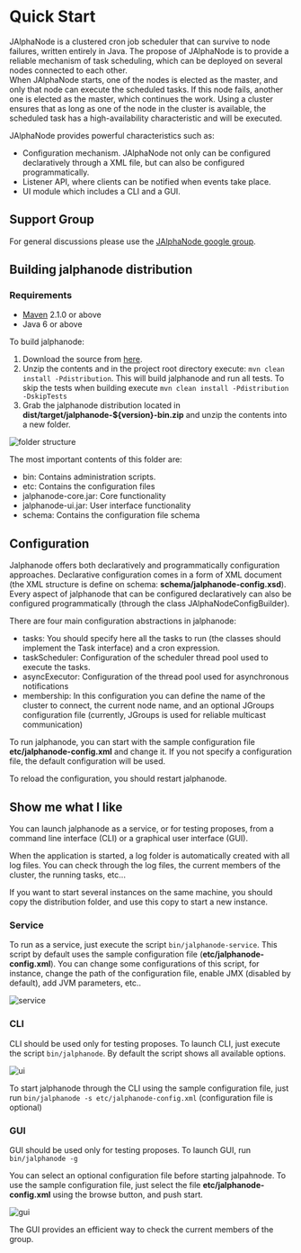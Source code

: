# Quick Start

JAlphaNode is a clustered cron job scheduler that can survive to node failures, written entirely in Java. The propose of JAlphaNode is to provide a reliable mechanism of task scheduling, which can be deployed on several nodes connected to each other.  
When JAlphaNode starts, one of the nodes is elected as the master, and only that node can execute the scheduled tasks. If this node fails, another one is elected as the master, which continues the work. Using a cluster ensures that as long as one of the node in the cluster is available, the scheduled task has a high-availability characteristic and will be executed.

JAlphaNode provides powerful characteristics such as:

 - Configuration mechanism. JAlphaNode not only can be configured declaratively through a XML file, but can also be configured programmatically.
 - Listener API, where clients can be notified when events take place.
 - UI module which includes a CLI and a GUI.

## Support Group

For general discussions please use the [JAlphaNode google group](https://groups.google.com/forum/#!forum/jalphanode).

## Building jalphanode distribution

### Requirements

* [Maven](http://maven.apache.org/) 2.1.0 or above
* Java 6 or above

To build jalphanode:

1. Download the source from [here](https://github.com/ribeirux/jalphanode/archive/master.zip).  
2. Unzip the contents and in the project root directory execute: `mvn clean install -Pdistribution`. This will build jalphanode and run all tests. To skip the tests when building execute `mvn clean install -Pdistribution -DskipTests`
3. Grab the jalphanode distribution located in **dist/target/jalphanode-${version}-bin.zip** and unzip the contents into a new folder.

![folder structure](https://raw.github.com/wiki/ribeirux/jalphanode/img/folder-structure.png)

The most important contents of this folder are:
* bin: Contains administration scripts.
* etc: Contains the configuration files
* jalphanode-core.jar: Core functionality
* jalphanode-ui.jar: User interface functionality
* schema: Contains the configuration file schema

## Configuration

Jalphanode offers both declaratively and programmatically configuration approaches. Declarative configuration comes in a form of XML document (the XML structure is define on schema: **schema/jalphanode-config.xsd**). Every aspect of jalphanode that can be configured declaratively can also be configured programmatically (through the class JAlphaNodeConfigBuilder).

There are four main configuration abstractions in jalphanode:
* tasks: You should specify here all the tasks to run (the classes should implement the Task interface) and a cron expression.
* taskScheduler: Configuration of the scheduler thread pool used to execute the tasks.
* asyncExecutor: Configuration of the thread pool used for asynchronous notifications
* membership: In this configuration you can define the name of the cluster to connect, the current node name, and an optional JGroups configuration file (currently, JGroups is used for reliable multicast communication)

To run jalphanode, you can start with the sample configuration file **etc/jalphanode-config.xml** and change it. If you not specify a configuration file, the default configuration will be used.

To reload the configuration, you should restart jalphanode.

## Show me what I like

You can launch jalphanode as a service, or for testing proposes, from a command line interface (CLI) or a graphical user interface (GUI).

When the application is started, a log folder is automatically created with all log files. You can check through the log files, the current members of the cluster, the running tasks, etc...

If you want to start several instances on the same machine, you should copy the distribution folder, and use this copy to start a new instance.

### Service

To run as a service, just execute the script `bin/jalphanode-service`. This script by default uses the sample configuration file (**etc/jalphanode-config.xml**). You can change some configurations of this script, for instance, change the path of the configuration file, enable JMX (disabled by default), add JVM parameters, etc..

![service](https://raw.github.com/wiki/ribeirux/jalphanode/img/service.png)

### CLI

CLI should be used only for testing proposes. To launch CLI, just execute the script `bin/jalphanode`. By default the script shows all available options.

![ui](https://raw.github.com/wiki/ribeirux/jalphanode/img/ui.png)

To start jalphanode through the CLI using the sample configuration file, just run `bin/jalphanode -s etc/jalphanode-config.xml` (configuration file is optional)

### GUI

GUI should be used only for testing proposes. To launch GUI, run `bin/jalphanode -g`

You can select an optional configuration file before starting jalpahnode. To use the sample configuration file, just select the file **etc/jalphanode-config.xml** using the browse button, and push start.

![gui](https://raw.github.com/wiki/ribeirux/jalphanode/img/gui.png)

The GUI provides an efficient way to check the current members of the group.

